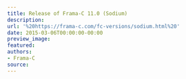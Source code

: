 ```yaml
---
title: Release of Frama-C 11.0 (Sodium)
description:
url: '%20https://frama-c.com/fc-versions/sodium.html%20'
date: 2015-03-06T00:00:00-00:00
preview_image:
featured:
authors:
- Frama-C
source:
---
```



